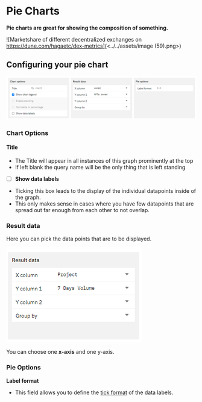 # Pie Charts

**Pie charts are great for showing the composition of something.**

![Marketshare of different decentralized exchanges on https://dune.com/hagaetc/dex-metrics](<../../assets/image (59).png>)

## Configuring your pie chart

![](<../../assets/image (31).png>)

### Chart Options

#### Title

* The Title will appear in all instances of this graph prominently at the top
* If left blank the query name will be the only thing that is left standing

<!---->

* [ ] **Show data labels**

<!---->

* Ticking this box leads to the display of the individual datapoints inside of the graph.
* This only makes sense in cases where you have few datapoints that are spread out far enough from each other to not overlap.

### Result data

Here you can pick the data points that are to be displayed.

![The configuration for the chart above](<../../assets/image (2).png>)

You can choose one **x-axis** and one y-axis.

### Pie Options

**Label format**

* This field allows you to define the [tick format](https://docs.dune.com/duneapp/visualizations#tick-formats) of the data labels.
